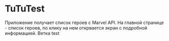 # TuTuTest
Приложение получает список героев с Marvel API.
На главной странице - список героев, по клику на нем открвается экран с подробной информацией.
Ветка test
